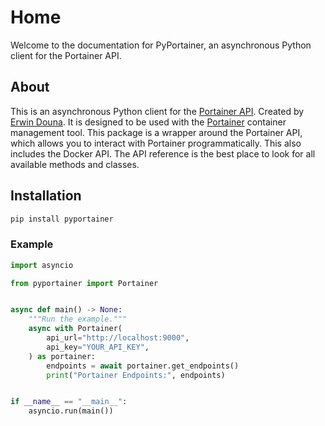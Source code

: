 # Home

Welcome to the documentation for PyPortainer, an asynchronous Python client for the Portainer API.

## About
This is an asynchronous Python client for the [Portainer API](https://docs.portainer.io/api-docs/). Created by [Erwin Douna](https://github.com/erwindouna). It is designed to be used with the [Portainer](https://www.portainer.io/) container management tool.
This package is a wrapper around the Portainer API, which allows you to interact with Portainer programmatically. This also includes the Docker API.
The API reference is the best place to look for all available methods and classes.

## Installation

```bash
pip install pyportainer
```

### Example

```python
import asyncio

from pyportainer import Portainer


async def main() -> None:
    """Run the example."""
    async with Portainer(
        api_url="http://localhost:9000",
        api_key="YOUR_API_KEY",
    ) as portainer:
        endpoints = await portainer.get_endpoints()
        print("Portainer Endpoints:", endpoints)


if __name__ == "__main__":
    asyncio.run(main())
```


